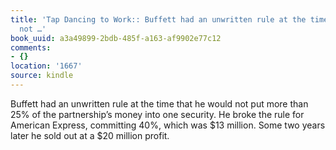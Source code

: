 ```yaml
---
title: 'Tap Dancing to Work:: Buffett had an unwritten rule at the time that he would
  not …'
book_uuid: a3a49899-2bdb-485f-a163-af9902e77c12
comments:
- {}
location: '1667'
source: kindle
---
```


Buffett had an unwritten rule at the time that he would not put more than 25% of the partnership’s money into one security. He broke the rule for American Express, committing 40%, which was $13 million. Some two years later he sold out at a $20 million profit.